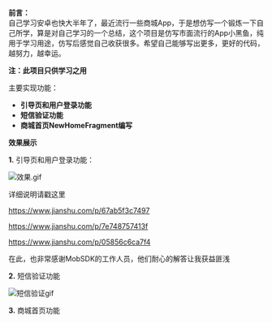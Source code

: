 **前言：**  
自己学习安卓也快大半年了，最近流行一些商城App，于是想仿写一个锻炼一下自己所学，算是对自己学习的一个总结，这个项目是仿写市面流行的App小黑鱼，纯用于学习用途，仿写后感觉自己收获很多。希望自己能够写出更多，更好的代码，越努力，越幸运。

**注：此项目只供学习之用**

主要实现功能：

* **引导页和用户登录功能**
* **短信验证功能**
* **商城首页NewHomeFragment编写**

**效果展示**

**1.** 引导页和用户登录功能：

![效果.gif](https://user-images.githubusercontent.com/35454973/46644161-b7512b00-cbb1-11e8-8f1e-c7ad450b06cd.gif)

详细说明请戳这里

https://www.jianshu.com/p/67ab5f3c7497

https://www.jianshu.com/p/7e748757413f
              
https://www.jianshu.com/p/05856c6ca7f4

在此，也非常感谢MobSDK的工作人员，他们耐心的解答让我获益匪浅

**2.** 短信验证功能

![短信验证gif](https://user-images.githubusercontent.com/35454973/46644262-24fd5700-cbb2-11e8-93f9-11ba2352e26b.gif)

**3.** 商城首页功能

